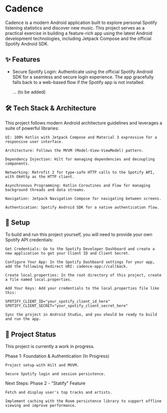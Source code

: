 # Cadence

Cadence is a modern Android application built to explore personal Spotify listening statistics and discover new music. This project serves as a practical exercise in building a feature-rich app using the latest Android development technologies, including Jetpack Compose and the official Spotify Android SDK.  

## ✨ Features

- Secure Spotify Login: Authenticate using the official Spotify Android SDK for a seamless and secure login experience. The app gracefully falls back to a web-based flow if the Spotify app is not installed.

  ...  (to be added)
  
## 🛠️ Tech Stack & Architecture

This project follows modern Android architecture guidelines and leverages a suite of powerful libraries:

    UI: 100% Kotlin with Jetpack Compose and Material 3 expressive for a responsive user interface.

    Architecture: Follows the MVVM (Model-View-ViewModel) pattern.

    Dependency Injection: Hilt for managing dependencies and decoupling components.

    Networking: Retrofit 2 for type-safe HTTP calls to the Spotify API, with OkHttp as the HTTP client.

    Asynchronous Programming: Kotlin Coroutines and Flow for managing background threads and data streams.

    Navigation: Jetpack Navigation Compose for navigating between screens.

    Authentication: Spotify Android SDK for a native authentication flow.

## 🚀 Setup

To build and run this project yourself, you will need to provide your own Spotify API credentials:

    Get Credentials: Go to the Spotify Developer Dashboard and create a new application to get your Client ID and Client Secret.

    Configure Your App: In the Spotify Dashboard settings for your app, add the following Redirect URI: cadence-app://callback.

    Create local.properties: In the root directory of this project, create a file named local.properties.

    Add Your Keys: Add your credentials to the local.properties file like this:

    SPOTIFY_CLIENT_ID="your_spotify_client_id_here"
    SPOTIFY_CLIENT_SECRET="your_spotify_client_secret_here"

    Sync the project in Android Studio, and you should be ready to build and run the app.

## 🚧 Project Status

This project is currently a work in progress.

Phase 1: Foundation & Authentication (In Progress)

    Project setup with Hilt and MVVM.

    Secure Spotify login and session persistence.

Next Steps: Phase 2 - "Statify" Feature

    Fetch and display user's top tracks and artists.

    Implement caching with the Room persistence library to support offline viewing and improve performance.
